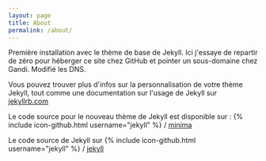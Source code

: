 ```yaml
---
layout: page
title: About
permalink: /about/
---
```


Première installation avec le thème de base de Jekyll. Ici j'essaye de repartir de zéro pour héberger ce site chez GitHub et pointer un sous-domaine chez Gandi. Modifié les DNS.

Vous pouvez trouver plus d'infos sur la personnalisation de votre thème Jekyll, tout comme une documentation sur l'usage de Jekyll sur [jekyllrb.com](http://jekyllrb.com/)

Le code source pour le nouveau thème de Jekyll est disponible sur : 
{% include icon-github.html username="jekyll" %} /
[minima](https://github.com/jekyll/minima)

Le code source de Jekyll sur 
{% include icon-github.html username="jekyll" %} /
[jekyll](https://github.com/jekyll/jekyll)
